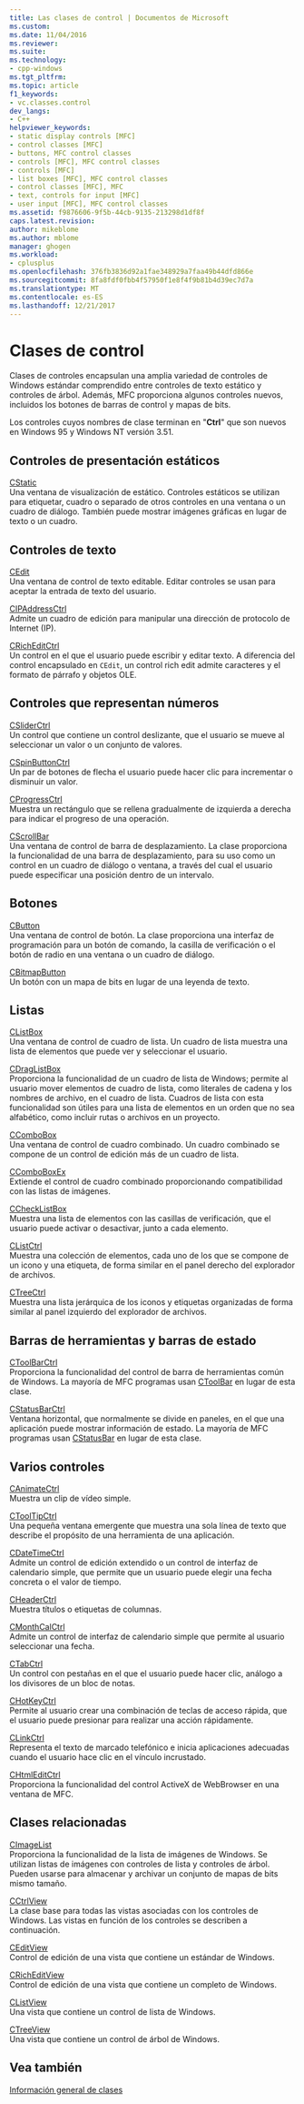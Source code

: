 ```yaml
---
title: Las clases de control | Documentos de Microsoft
ms.custom: 
ms.date: 11/04/2016
ms.reviewer: 
ms.suite: 
ms.technology:
- cpp-windows
ms.tgt_pltfrm: 
ms.topic: article
f1_keywords:
- vc.classes.control
dev_langs:
- C++
helpviewer_keywords:
- static display controls [MFC]
- control classes [MFC]
- buttons, MFC control classes
- controls [MFC], MFC control classes
- controls [MFC]
- list boxes [MFC], MFC control classes
- control classes [MFC], MFC
- text, controls for input [MFC]
- user input [MFC], MFC control classes
ms.assetid: f9876606-9f5b-44cb-9135-213298d1df8f
caps.latest.revision: 
author: mikeblome
ms.author: mblome
manager: ghogen
ms.workload:
- cplusplus
ms.openlocfilehash: 376fb3836d92a1fae348929a7faa49b44dfd866e
ms.sourcegitcommit: 8fa8fdf0fbb4f57950f1e8f4f9b81b4d39ec7d7a
ms.translationtype: MT
ms.contentlocale: es-ES
ms.lasthandoff: 12/21/2017
---
```

# <a name="control-classes"></a>Clases de control
Clases de controles encapsulan una amplia variedad de controles de Windows estándar comprendido entre controles de texto estático y controles de árbol. Además, MFC proporciona algunos controles nuevos, incluidos los botones de barras de control y mapas de bits.  
  
 Los controles cuyos nombres de clase terminan en "**Ctrl**" que son nuevos en Windows 95 y Windows NT versión 3.51.  
  
## <a name="static-display-controls"></a>Controles de presentación estáticos  
 [CStatic](../mfc/reference/cstatic-class.md)  
 Una ventana de visualización de estático. Controles estáticos se utilizan para etiquetar, cuadro o separado de otros controles en una ventana o un cuadro de diálogo. También puede mostrar imágenes gráficas en lugar de texto o un cuadro.  
  
## <a name="text-controls"></a>Controles de texto  
 [CEdit](../mfc/reference/cedit-class.md)  
 Una ventana de control de texto editable. Editar controles se usan para aceptar la entrada de texto del usuario.  
  
 [CIPAddressCtrl](../mfc/reference/cipaddressctrl-class.md)  
 Admite un cuadro de edición para manipular una dirección de protocolo de Internet (IP).  
  
 [CRichEditCtrl](../mfc/reference/cricheditctrl-class.md)  
 Un control en el que el usuario puede escribir y editar texto. A diferencia del control encapsulado en `CEdit`, un control rich edit admite caracteres y el formato de párrafo y objetos OLE.  
  
## <a name="controls-that-represent-numbers"></a>Controles que representan números  
 [CSliderCtrl](../mfc/reference/csliderctrl-class.md)  
 Un control que contiene un control deslizante, que el usuario se mueve al seleccionar un valor o un conjunto de valores.  
  
 [CSpinButtonCtrl](../mfc/reference/cspinbuttonctrl-class.md)  
 Un par de botones de flecha el usuario puede hacer clic para incrementar o disminuir un valor.  
  
 [CProgressCtrl](../mfc/reference/cprogressctrl-class.md)  
 Muestra un rectángulo que se rellena gradualmente de izquierda a derecha para indicar el progreso de una operación.  
  
 [CScrollBar](../mfc/reference/cscrollbar-class.md)  
 Una ventana de control de barra de desplazamiento. La clase proporciona la funcionalidad de una barra de desplazamiento, para su uso como un control en un cuadro de diálogo o ventana, a través del cual el usuario puede especificar una posición dentro de un intervalo.  
  
## <a name="buttons"></a>Botones  
 [CButton](../mfc/reference/cbutton-class.md)  
 Una ventana de control de botón. La clase proporciona una interfaz de programación para un botón de comando, la casilla de verificación o el botón de radio en una ventana o un cuadro de diálogo.  
  
 [CBitmapButton](../mfc/reference/cbitmapbutton-class.md)  
 Un botón con un mapa de bits en lugar de una leyenda de texto.  
  
## <a name="lists"></a>Listas  
 [CListBox](../mfc/reference/clistbox-class.md)  
 Una ventana de control de cuadro de lista. Un cuadro de lista muestra una lista de elementos que puede ver y seleccionar el usuario.  
  
 [CDragListBox](../mfc/reference/cdraglistbox-class.md)  
 Proporciona la funcionalidad de un cuadro de lista de Windows; permite al usuario mover elementos de cuadro de lista, como literales de cadena y los nombres de archivo, en el cuadro de lista. Cuadros de lista con esta funcionalidad son útiles para una lista de elementos en un orden que no sea alfabético, como incluir rutas o archivos en un proyecto.  
  
 [CComboBox](../mfc/reference/ccombobox-class.md)  
 Una ventana de control de cuadro combinado. Un cuadro combinado se compone de un control de edición más de un cuadro de lista.  
  
 [CComboBoxEx](../mfc/reference/ccomboboxex-class.md)  
 Extiende el control de cuadro combinado proporcionando compatibilidad con las listas de imágenes.  
  
 [CCheckListBox](../mfc/reference/cchecklistbox-class.md)  
 Muestra una lista de elementos con las casillas de verificación, que el usuario puede activar o desactivar, junto a cada elemento.  
  
 [CListCtrl](../mfc/reference/clistctrl-class.md)  
 Muestra una colección de elementos, cada uno de los que se compone de un icono y una etiqueta, de forma similar en el panel derecho del explorador de archivos.  
  
 [CTreeCtrl](../mfc/reference/ctreectrl-class.md)  
 Muestra una lista jerárquica de los iconos y etiquetas organizadas de forma similar al panel izquierdo del explorador de archivos.  
  
## <a name="toolbars-and-status-bars"></a>Barras de herramientas y barras de estado  
 [CToolBarCtrl](../mfc/reference/ctoolbarctrl-class.md)  
 Proporciona la funcionalidad del control de barra de herramientas común de Windows. La mayoría de MFC programas usan [CToolBar](../mfc/reference/ctoolbar-class.md) en lugar de esta clase.  
  
 [CStatusBarCtrl](../mfc/reference/cstatusbarctrl-class.md)  
 Ventana horizontal, que normalmente se divide en paneles, en el que una aplicación puede mostrar información de estado. La mayoría de MFC programas usan [CStatusBar](../mfc/reference/cstatusbar-class.md) en lugar de esta clase.  
  
## <a name="miscellaneous-controls"></a>Varios controles  
 [CAnimateCtrl](../mfc/reference/canimatectrl-class.md)  
 Muestra un clip de vídeo simple.  
  
 [CToolTipCtrl](../mfc/reference/ctooltipctrl-class.md)  
 Una pequeña ventana emergente que muestra una sola línea de texto que describe el propósito de una herramienta de una aplicación.  
  
 [CDateTimeCtrl](../mfc/reference/cdatetimectrl-class.md)  
 Admite un control de edición extendido o un control de interfaz de calendario simple, que permite que un usuario puede elegir una fecha concreta o el valor de tiempo.  
  
 [CHeaderCtrl](../mfc/reference/cheaderctrl-class.md)  
 Muestra títulos o etiquetas de columnas.  
  
 [CMonthCalCtrl](../mfc/reference/cmonthcalctrl-class.md)  
 Admite un control de interfaz de calendario simple que permite al usuario seleccionar una fecha.  
  
 [CTabCtrl](../mfc/reference/ctabctrl-class.md)  
 Un control con pestañas en el que el usuario puede hacer clic, análogo a los divisores de un bloc de notas.  
  
 [CHotKeyCtrl](../mfc/reference/chotkeyctrl-class.md)  
 Permite al usuario crear una combinación de teclas de acceso rápida, que el usuario puede presionar para realizar una acción rápidamente.  
  
 [CLinkCtrl](../mfc/reference/clinkctrl-class.md)  
 Representa el texto de marcado telefónico e inicia aplicaciones adecuadas cuando el usuario hace clic en el vínculo incrustado.  
  
 [CHtmlEditCtrl](../mfc/reference/chtmleditctrl-class.md)  
 Proporciona la funcionalidad del control ActiveX de WebBrowser en una ventana de MFC.  
  
## <a name="related-classes"></a>Clases relacionadas  
 [CImageList](../mfc/reference/cimagelist-class.md)  
 Proporciona la funcionalidad de la lista de imágenes de Windows. Se utilizan listas de imágenes con controles de lista y controles de árbol. Pueden usarse para almacenar y archivar un conjunto de mapas de bits mismo tamaño.  
  
 [CCtrlView](../mfc/reference/cctrlview-class.md)  
 La clase base para todas las vistas asociadas con los controles de Windows. Las vistas en función de los controles se describen a continuación.  
  
 [CEditView](../mfc/reference/ceditview-class.md)  
 Control de edición de una vista que contiene un estándar de Windows.  
  
 [CRichEditView](../mfc/reference/cricheditview-class.md)  
 Control de edición de una vista que contiene un completo de Windows.  
  
 [CListView](../mfc/reference/clistview-class.md)  
 Una vista que contiene un control de lista de Windows.  
  
 [CTreeView](../mfc/reference/ctreeview-class.md)  
 Una vista que contiene un control de árbol de Windows.  
  
## <a name="see-also"></a>Vea también  
 [Información general de clases](../mfc/class-library-overview.md)

